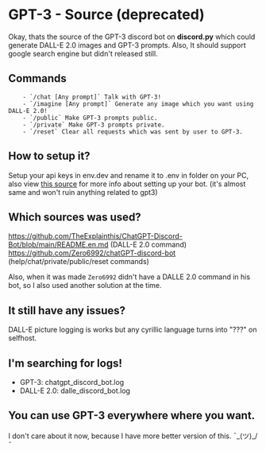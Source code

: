 # GPT-3 - Source (deprecated)
Okay, thats the source of the GPT-3 discord bot on **discord.py** which could generate DALL-E 2.0 images and GPT-3 prompts.
Also, It should support google search engine but didn't released still.

## Commands
        - `/chat [Any prompt]` Talk with GPT-3!
        - `/imagine [Any prompt]` Generate any image which you want using DALL-E 2.0!
        - `/public` Make GPT-3 prompts public.
        - `/private` Make GPT-3 prompts private.
        - `/reset` Clear all requests which was sent by user to GPT-3.

## How to setup it?
Setup your api keys in env.dev and rename it to .env in folder on your PC, also view [this source](https://github.com/Zero6992/chatGPT-discord-bot#setup) for more info about setting up your bot. (it's almost same and won't ruin anything related to gpt3)

## Which sources was used?
https://github.com/TheExplainthis/ChatGPT-Discord-Bot/blob/main/README.en.md (DALL-E 2.0 command)
https://github.com/Zero6992/chatGPT-discord-bot (help/chat/private/public/reset commands)

Also, when it was made `Zero6992` didn't have a DALLE 2.0 command in his bot, so I also used another solution at the time.

## It still have any issues?
DALL-E picture logging is works but any cyrillic language turns into "???" on selfhost.

## I'm searching for logs!
- GPT-3: chatgpt_discord_bot.log
- DALL-E 2.0: dalle_discord_bot.log

## You can use GPT-3 everywhere where you want.
I don't care about it now, because I have more better version of this. ¯\_(ツ)_/¯
